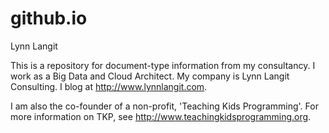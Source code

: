 github.io
=========

Lynn Langit

This is a repository for document-type information from my consultancy.  I work as a Big Data and Cloud Architect.  My company is Lynn Langit Consulting.  I blog at http://www.lynnlangit.com.

I am also the co-founder of a non-profit, 'Teaching Kids Programming'.  For more information on TKP, see http://www.teachingkidsprogramming.org.
